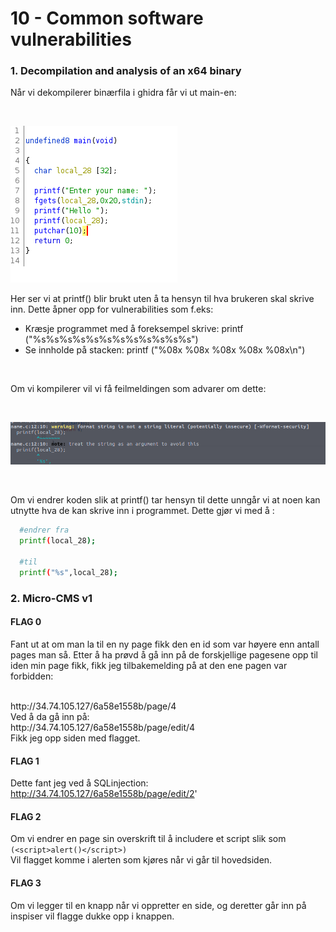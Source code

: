 # 10 - Common software vulnerabilities

### 1. Decompilation and analysis of an x64 binary

Når vi dekompilerer binærfila i ghidra får vi ut main-en:

</br>

!["main file"](ghidra_screenshot.png)

Her ser vi at printf() blir brukt uten å ta hensyn til hva brukeren skal skrive inn. Dette åpner opp for vulnerabilities som f.eks:
* Kræsje programmet med å foreksempel skrive: printf ("%s%s%s%s%s%s%s%s%s%s%s%s")
* Se innholde på stacken: printf ("%08x %08x %08x %08x %08x\n")

</br>

Om vi kompilerer vil vi få feilmeldingen som advarer om dette:

</br>

!["error"](error_message.png)

</br>

Om vi endrer koden slik at printf() tar hensyn til dette unngår vi at noen kan utnytte hva de kan skrive inn i programmet.
Dette gjør vi med å :

```bash
  #endrer fra
  printf(local_28);

  #til
  printf("%s",local_28);
```

### 2. Micro-CMS v1
#### FLAG 0
Fant ut at om man la til en ny page fikk den en id som var høyere enn antall pages man så. Etter å ha prøvd å gå inn på de forskjellige pagesene opp til iden min page fikk, fikk jeg tilbakemelding på at den ene pagen var forbidden: 

</br>
http://34.74.105.127/6a58e1558b/page/4
</br>
Ved å da gå inn på:
</br>
http://34.74.105.127/6a58e1558b/page/edit/4
</br>
Fikk jeg opp siden med flagget.
</br>

#### FLAG 1
Dette fant jeg ved å SQLinjection:
</br>
http://34.74.105.127/6a58e1558b/page/edit/2'
</br>

#### FLAG 2
Om vi endrer en page sin overskrift til å includere et script slik som
</br>
`(<script>alert()</script>)`
</br>
Vil flagget komme i alerten som kjøres når vi går til hovedsiden.

#### FLAG 3
Om vi legger til en knapp når vi oppretter en side, og deretter går inn på inspiser vil flagge dukke opp i knappen.


